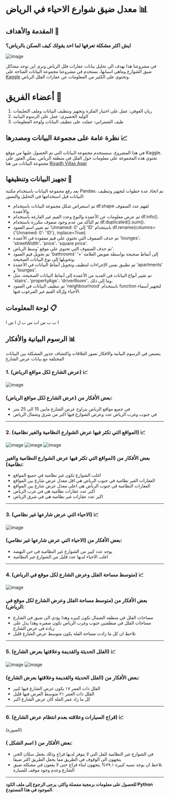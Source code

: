 # معدل ضيق شوارع الاحياء في الرياض 📊

## المقدمة والأهداف 🎯
### ايش اكثر مشكلة تعرفها لما احد يقولك كيف السكن بالرياض؟

![image](https://github.com/RynHb/Bootcamp-Project-3-Interactive-Data-Visualization/assets/62115163/9c32de1a-c3fc-4127-b431-a88df898d260)





في مشروعنا هذا نهدف الى تحليل بيانات عقارات فلل الرياض ونرى اين توجد مشاكل ضيق الشوارع وماهي اسبابها، نستخدم في مشروعنا مجموعة البيانات المتاحة على [Kaggle](https://www.kaggle.com/datasets/reemamuhammed/riyadh-villas-aqar) وتحتوي على الكثير من المعلومات عن عقارات الفلل الرياض.


# أعضاء الفريق 👥
1. ريان العوفي: عمل على اختيار الفكرة وتجهيز وتنظيف البيانات وملف التعليمات
2. الوليد الخضيري: عمل على الرسوم البيانية
3. طيف الشمراني: عملت على تنظيف البيانات ولوحة المعلومات

## نظرة عامة على مجموعة البيانات ومصدرها 📈
في هذا المشروع، سنستخدم مجموعة البيانات التي تم الحصول عليها من موقع Kaggle. تحتوي هذه المجموعة على معلومات حول الفلل في منطقة الرياض. يمكن العثور على مجموعة البيانات من هنا [Riyadh Villas Aqar](https://www.kaggle.com/datasets/reemamuhammed/riyadh-villas-aqar)


## تجهيز البيانات وتنظيفها 🧹
بعد رفع مجموعة البيانات باستخدام مكتبة Pandas، تم اتخاذ عدة خطوات لتجهيز وتنظيف البيانات قبل استخدامها في التحليل والتصور:

- تم استعراض شكل مجموعة البيانات باستخدام df.shape لفهم عدد الصفوف والأعمدة.
- تم عرض معلومات عن الأعمدة والنوع وعدد القيم غير الفارغة باستخدام df.info().
- تم التأكد من عدم وجود صفوف مكررة باستخدام df.duplicated().sum().
- تم تغيير اسم العمود 'Unnamed: 0' إلى 'ID' باستخدام df.rename(columns={'Unnamed: 0': 'ID'}, inplace=True).
- تم حذف الصفوف التي تحتوي على قيم مفقودة في الأعمدة 'lounges'، 'streetWidth'، 'price'، 'square price'.
- تم حذف الصفوف التي تحتوي على موقع 'وسط الرياض'.
- تم تحويل قيم العمود 'bathrooms' إلى أنماط صحيحة بواسطة تعويض العلامة '+' وتحويلها إلى نوع البيانات الصحيحة.
- تم تطبيق نفس الإجراءات لتنظيف وتحويل أنماط البيانات في الأعمدة 'apartments' و 'lounges'.
- تم تغيير أنواع البيانات في العديد من الأعمدة إلى أنماط البيانات الصحيحة، مثل 'stairs'، 'propertyAge'، 'driverRoom'، وما إلى ذلك.
- تم تنظيف البيانات في العمود 'neighbourhood' باستخدام function لتجهيز أسماء الأحياء وإزالة القيم غير المرغوب فيها.

## لوحة المعلومات 📋
ا ب ب س اب س ب ل ا س ا 

## الرسوم البيانية والأفكار 📊
يتضمن في الرسوم البيانية والافكار تصور العلاقات واكتشاف جذور المشكلة بين البيانات المختلفة مع بيانات عرض الشارع

### 1. (عرض الشارع لكل مواقع الرياض) 📈
   
![image](https://github.com/RynHb/Bootcamp-Project-3-Interactive-Data-Visualization/assets/62115163/726ff9bd-6853-4ab7-b230-c1ca072d6b37)

### بعض الأفكار من (عرض الشارع لكل مواقع الرياض):
- في جميع مواقع الرياض يتراوح عرض الشارع مابين 15 الى 25 متر
- في جنوب وغرب الرياض عدد وعرض الشوارع فيها اكبر من شرق وشمال الرياض

---


### 2. (المواقع التي تكثر فيها عرض الشوارع النظامية والغير نظامية) 📈
   
![image](https://github.com/RynHb/Bootcamp-Project-3-Interactive-Data-Visualization/assets/62115163/76b0d315-9369-4901-85cc-ec1781ba818d)
![image](https://github.com/RynHb/Bootcamp-Project-3-Interactive-Data-Visualization/assets/62115163/75fd8ba0-57a7-4a20-bcbd-f8bd743aa19b)
![image](https://github.com/RynHb/Bootcamp-Project-3-Interactive-Data-Visualization/assets/62115163/557a2695-fa67-452c-ad29-293a967d2273)


### بعض الأفكار من (المواقع التي تكثر فيها عرض الشوارع النظامية والغير نظامية):
- اغلب الشوارع تكون غير نظامية في جميع المواقع 
- العقارات الغير نظامية في جنوب الرياض هي اقل معدل عرض شارع بين المواقع
- العقارات النظامية في جنوب الرياض هي اعلى معدل عرض شارع بين المواقع
- اكبر عدد عقارات نظامية هي في غرب الرياض
- اكبر عدد عقارات غير نظامية هي في شرق الرياض

---


### 3. (الاحياء التي عرض شارعها غير نظامي) 📈
   
![image](https://github.com/RynHb/Bootcamp-Project-3-Interactive-Data-Visualization/assets/62115163/0b8a9621-82a1-4a6b-a677-c50591f7dc7a)

### بعض الأفكار من (الاحياء التي عرض شارعها غير نظامي):
- يوجد عدد كبير من الشوارع غير النظامية في حي النهضة 
- اغلب الاحياء لديها عدد قليل من الشوارع غير النظامية

---


### 4. (متوسط مساحة الفلل وعرض الشارع لكل موقع في الرياض) 📈
   
![image](https://github.com/RynHb/Bootcamp-Project-3-Interactive-Data-Visualization/assets/62115163/2549a625-39bd-438b-a69a-a87bb6e1da9d)

### بعض الأفكار من (متوسط مساحة الفلل وعرض الشارع لكل موقع في الرياض):
- مساحات الفلل في منطقة الشمال تكون كبيره وهذا يؤدي الى ضيق في الشارع 
- مساحات الفلل في منطقتين جنوب وغرب الرياض تكون صغيره وهذا يدل على زيادة في عرض الشارع
- نلاحظ ان كل ما زادت مساحة الفلة يكون متوسط عرض الشارع قليل

---


### 5. (الفلل الحديثة والقديمة وعلاقتها بعرض الشارع) 📈
   
![image](https://github.com/RynHb/Bootcamp-Project-3-Interactive-Data-Visualization/assets/62115163/3dd224ad-3052-4766-9e50-c7b8ff4bddf0)
![image](https://github.com/RynHb/Bootcamp-Project-3-Interactive-Data-Visualization/assets/62115163/09283f71-1026-4c10-a4c2-f6f84ea87af8)


### بعض الأفكار من (الفلل الحديثة والقديمة وعلاقتها بعرض الشارع):
- الفلل ذات العمر ١٧ يكون عرض الشارع فيها كبير 
- الفلل ذات العمر ٢١ متوسط العرض فيها قليل
- كل ما زاد عمر الفلة كان عرض الشارع اكبر

---


### 6. (قراج السيارات وعلاقته بعدم انتظام عرض الشارع) 📈
   
(الصورة)

### بعض الأفكار من ( اسم الشكل ):
- في الشوارع غير النظامية للفل التي لا يتوفر لديها قراج وذلك يجعل سكان الحي يتجهون الى الوقوف في الطريق مما يجعل الطريق اكثر ضيقا
- نلاحظ ان يوجد نسبه كبيرة ٧٩.١% يتجهون لبناء قراج حتى لا يقعون في مشكلة ضيق الشارع وعدم وجود موقف للسيارة

---

**للحصول على معلومات برمجية مفصلة واكثر، يرجى الرجوع إلى ملف الكود Python الموجود في هذا المستودع.**
